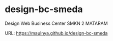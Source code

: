 # design-bc-smeda
Design Web Business Center SMKN 2 MATARAM

URL: https://maulnya.github.io/design-bc-smeda
